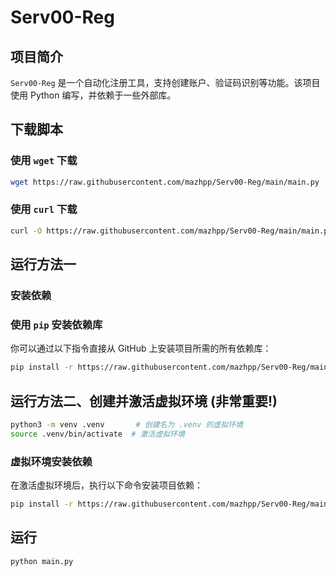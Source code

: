 # Serv00-Reg
## 项目简介
`Serv00-Reg` 是一个自动化注册工具，支持创建账户、验证码识别等功能。该项目使用 Python 编写，并依赖于一些外部库。
## 下载脚本
### 使用 `wget` 下载
```bash
wget https://raw.githubusercontent.com/mazhpp/Serv00-Reg/main/main.py
```
### 使用 `curl` 下载
```bash
curl -O https://raw.githubusercontent.com/mazhpp/Serv00-Reg/main/main.py
```
## 运行方法一
### 安装依赖
### 使用 `pip` 安装依赖库
你可以通过以下指令直接从 GitHub 上安装项目所需的所有依赖库：
```bash
pip install -r https://raw.githubusercontent.com/mazhpp/Serv00-Reg/main/requirements.txt
```

## 运行方法二、创建并激活虚拟环境 (非常重要!)
```bash
python3 -m venv .venv       # 创建名为 .venv 的虚拟环境
source .venv/bin/activate  # 激活虚拟环境
```
### 虚拟环境安装依赖
在激活虚拟环境后，执行以下命令安装项目依赖：
```bash
pip install -r https://raw.githubusercontent.com/mazhpp/Serv00-Reg/main/requirements.txt
```

## 运行
```bash
python main.py
```
